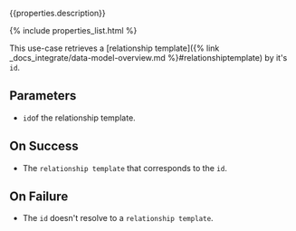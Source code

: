 {{properties.description}}

{% include properties_list.html %}

This use-case retrieves a [relationship template]({% link _docs_integrate/data-model-overview.md %}#relationshiptemplate)
by it's `id`.

## Parameters

- `id`of the relationship template.

## On Success

- The `relationship template` that corresponds to the `id`.

## On Failure

- The `id` doesn't resolve to a `relationship template`.
